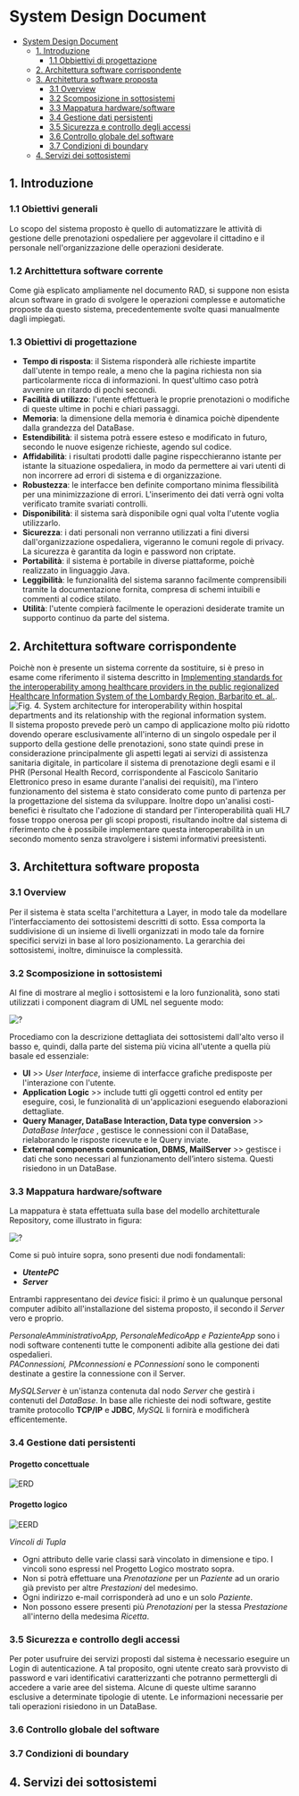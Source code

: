# System Design Document

<!-- TOC depthFrom:1 depthTo:6 withLinks:1 updateOnSave:1 orderedList:0 -->

- [System Design Document](#system-design-document)
	- [1. Introduzione](#1-introduzione)
		- [1.1 Obbiettivi di progettazione](#12-obbiettivi-di-progettazione)
	- [2. Architettura software corrispondente](#2-architettura-software-corrispondente)
	- [3. Architettura software proposta](#3-architettura-software-proposta)
		- [3.1 Overview](#31-overview)
		- [3.2 Scomposizione in sottosistemi](#32-scomposizione-in-sottosistemi)
		- [3.3 Mappatura hardware/software](#33-mappatura-hardwaresoftware)
		- [3.4 Gestione dati persistenti](#34-gestione-dati-persistenti)
		- [3.5 Sicurezza e controllo degli accessi](#35-sicurezza-e-controllo-degli-accessi)
		- [3.6 Controllo globale del software](#36-controllo-globale-del-software)
		- [3.7 Condizioni di boundary](#37-condizioni-di-boundary)
	- [4. Servizi dei sottosistemi](#4-servizi-dei-sottosistemi)

<!-- /TOC -->

## 1. Introduzione

### 1.1 Obiettivi generali
Lo scopo del sistema proposto è quello di automatizzare le attività di gestione delle prenotazioni ospedaliere per aggevolare il cittadino e il personale nell'organizzazione delle operazioni desiderate.

### 1.2 Archittettura software corrente
Come già esplicato ampliamente nel documento RAD, si suppone non esista alcun software in grado di svolgere le operazioni complesse e automatiche proposte da questo sistema, precedentemente svolte quasi manualmente dagli impiegati.

### 1.3 Obiettivi di progettazione
- __Tempo di risposta__: il Sistema risponderà alle richieste impartite dall'utente in tempo reale, a meno che la pagina richiesta non sia particolarmente ricca di informazioni. In quest'ultimo caso potrà avvenire un ritardo di pochi secondi.  
- __Facilità di utilizzo__: l'utente effettuerà le proprie prenotazioni o modifiche di queste ultime in pochi e chiari passaggi.  
- __Memoria__: la dimensione della memoria è dinamica poichè dipendente dalla grandezza del DataBase.  
- __Estendibilità__: il sistema potrà essere esteso e modificato in futuro, secondo le nuove esigenze richieste, agendo sul codice.  
- __Affidabilità__: i risultati prodotti dalle pagine rispecchieranno istante per istante la situazione ospedaliera, in modo da permettere ai vari utenti di non incorrere ad errori di sistema e di organizzazione.  
- __Robustezza__: le interfacce ben definite comportano minima flessibilità per una minimizzazione di errori. L'inserimento dei dati verrà ogni volta verificato tramite svariati controlli.  
- __Disponibilità__: il sistema sarà disponibile ogni qual volta l'utente voglia utilizzarlo.  
- __Sicurezza__: i dati personali non verranno utilizzati a fini diversi dall'organizzazione ospedaliera, vigeranno le comuni regole di privacy. La sicurezza è garantita da login e password non criptate.  
- __Portabilità__: il sistema è portabile in diverse piattaforme, poichè realizzato in linguaggio Java.  
- __Leggibilità__: le funzionalità del sistema saranno facilmente comprensibili tramite la documentazione fornita, compresa di schemi intuibili e commenti al codice stilato.  
- __Utilità__: l'utente compierà facilmente le operazioni desiderate tramite un supporto continuo da parte del sistema.  
	  
## 2. Architettura software corrispondente
Poichè non è presente un sistema corrente da sostituire, si è preso in esame come riferimento il sistema descritto in [Implementing standards for the interoperability among healthcare providers in the public regionalized Healthcare Information System of the Lombardy Region, Barbarito et. al.](https://doi.org/10.1016/j.jbi.2012.01.006).  
![Fig. 4. System architecture for interoperability within hospital departments and its relationship with the regional information system.](https://ars.els-cdn.com/content/image/1-s2.0-S153204641200007X-gr4.jpg)  
Il sistema proposto prevede però un campo di applicazione molto più ridotto dovendo operare esclusivamente all'interno di un singolo ospedale per il supporto della gestione delle prenotazioni, sono state quindi prese in considerazione principalmente gli aspetti legati ai servizi di assistenza sanitaria digitale, in particolare il sistema di prenotazione degli esami e il PHR (Personal Health Record, corrispondente al Fascicolo Sanitario Elettronico preso in esame durante l'analisi dei requisiti), ma l'intero funzionamento del sistema è stato considerato come punto di partenza per la progettazione del sistema da sviluppare.
Inoltre dopo un'analisi costi-benefici è risultato che l'adozione di standard per l'interoperabilità quali HL7 fosse troppo onerosa per gli scopi proposti, risultando inoltre dal sistema di riferimento che è possibile implementare questa interoperabilità in un secondo momento senza stravolgere i sistemi informativi preesistenti.



## 3. Architettura software proposta
### 3.1 Overview
Per il sistema è stata scelta l'architettura a Layer, in modo tale da modellare l'interfacciamento dei sottosistemi descritti di sotto. Essa comporta la suddivisione di un insieme di livelli organizzati in modo tale da fornire specifici servizi in base al loro posizionamento. La gerarchia dei sottosistemi, inoltre, diminuisce la complessità.

### 3.2 Scomposizione in sottosistemi
Al fine di mostrare al meglio i sottosistemi e la loro funzionalità, sono stati utilizzati i component diagram di UML nel seguente modo:  

![?](https://andrea-augello.github.io/SviluppoSW/media/Diagrammi/System%20design/Architettura%20di%20sistema.png)    

Procediamo con la descrizione dettagliata dei sottosistemi dall'alto verso il basso e, quindi, dalla parte del sistema più vicina all'utente a quella più basale ed essenziale:  
- __UI__ >> _User Interface_, insieme di interfacce grafiche predisposte per l'interazione con l'utente.  
- __Application Logic__ >> include tutti gli oggetti control ed entity per eseguire, così, le funzionalità di un'applicazioni eseguendo 	                       elaborazioni dettagliate.  
- __Query Manager, DataBase Interaction, Data type conversion__ >> _DataBase Interface_ , gestisce le connessioni con il DataBase, rielaborando le risposte ricevute e le Query inviate.  
- __External components comunication, DBMS, MailServer__  >> gestisce i dati che sono necessari al funzionamento dell’intero sistema. Questi risiedono in un DataBase.  	  	
	
### 3.3 Mappatura hardware/software
La mappatura è stata effettuata sulla base del modello architetturale Repository, come illustrato in figura:

![?](https://andrea-augello.github.io/SviluppoSW/media/Diagrammi/System%20design/Mappatura.png)   

Come si può intuire sopra, sono presenti due nodi fondamentali:  
- ___UtentePC___  
- ___Server___  

Entrambi rappresentano dei _device_ fisici: il primo è un qualunque personal computer adibito all'installazione del sistema proposto, il secondo il _Server_ vero e proprio.  
  
_PersonaleAmministrativoApp, PersonaleMedicoApp e PazienteApp_ sono i nodi software contenenti tutte le componenti adibite alla gestione dei dati ospedalieri.  
_PAConnessioni, PMconnessioni_ e _PConnessioni_ sono le componenti destinate a gestire la connessione con il Server.   
  
_MySQLServer_ è un'istanza contenuta dal nodo _Server_ che gestirà i contenuti del _DataBase_. In base alle richieste dei nodi software, gestite tramite protocollo __TCP/IP__ e __JDBC__, _MySQL_ li fornirà e modificherà efficentemente.
 



### 3.4 Gestione dati persistenti
#### Progetto concettuale
![ERD](https://andrea-augello.github.io/SviluppoSW/media/Database/erd.png)  

#### Progetto logico  

![EERD](https://andrea-augello.github.io/SviluppoSW/media/Database/eerd.png)    

_Vincoli di Tupla_

- Ogni attributo delle varie classi sarà vincolato in dimensione e tipo. I vincoli sono espressi nel Progetto Logico mostrato sopra.  
- Non si potrà effettuare una _Prenotazione_ per un _Paziente_ ad un orario già previsto per altre _Prestazioni_ del medesimo.  
- Ogni indirizzo e-mail corrisponderà ad uno e un solo _Paziente_.  
- Non possono essere presenti più _Prenotazioni_ per la stessa _Prestazione_ all'interno della medesima _Ricetta_.  

### 3.5 Sicurezza e controllo degli accessi  

Per poter usufruire dei servizi proposti dal sistema è necessario eseguire un Login di autenticazione. A tal proposito, ogni utente creato sarà provvisto di password e vari identificativi caratterizzanti che potranno permettergli di accedere a varie aree del sistema. Alcune di queste ultime saranno esclusive a determinate tipologie di utente. Le informazioni necessarie per tali operazioni risiedono in un DataBase.


### 3.6 Controllo globale del software
### 3.7 Condizioni di boundary
## 4. Servizi dei sottosistemi

